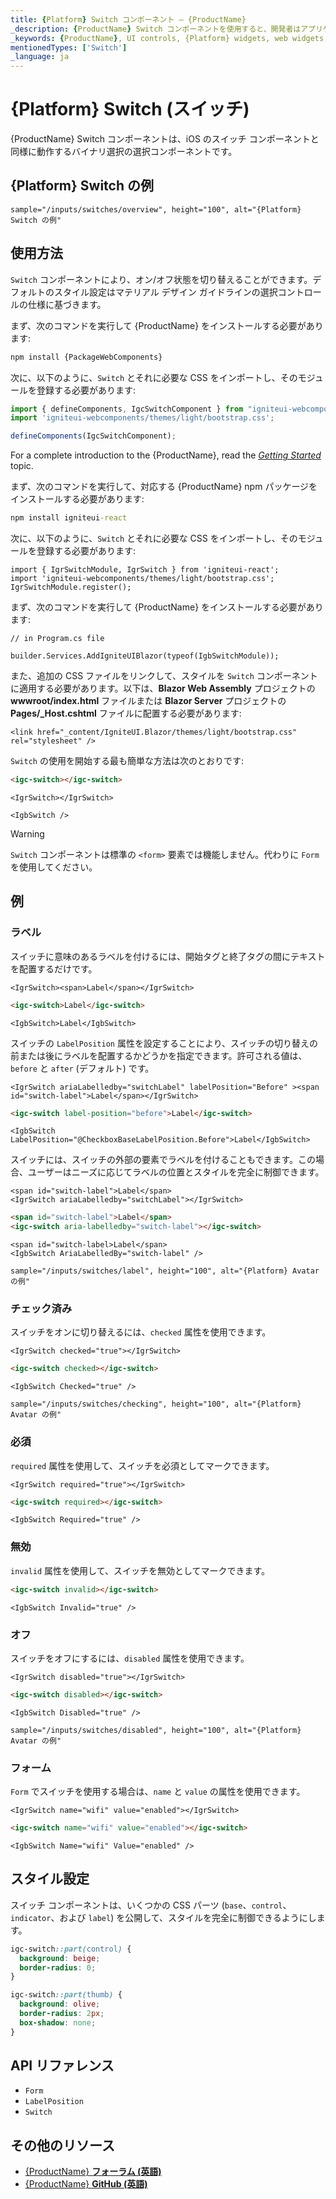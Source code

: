 ```yaml
---
title: {Platform} Switch コンポーネント – {ProductName}
_description: {ProductName} Switch コンポーネントを使用すると、開発者はアプリケーション内でバイナリのオン/オフまたは true/false のデータ入力関数を使用できます。
_keywords: {ProductName}, UI controls, {Platform} widgets, web widgets, UI widgets, {Platform}, Native {Platform} Components Suite, Native {Platform} Controls, Native {Platform} Components Library, {Platform} Switch components, {Platform} Switch controls, UI コントロール, {Platform} ウィジェット, web ウィジェット, UI ウィジェット, ネイティブ {Platform} コンポーネント スイート, ネイティブ {Platform} コントロール, ネイティブ {Platform} コンポーネント ライブラリ, {Platform} Switch コンポーネント, {Platform} Switch コントロール
mentionedTypes: ['Switch']
_language: ja
---
```


# {Platform} Switch (スイッチ)

{ProductName} Switch コンポーネントは、iOS のスイッチ コンポーネントと同様に動作するバイナリ選択の選択コンポーネントです。

## {Platform} Switch の例

`sample="/inputs/switches/overview", height="100", alt="{Platform} Switch の例"`


<div class="divider--half"></div>

## 使用方法

`Switch` コンポーネントにより、オン/オフ状態を切り替えることができます。デフォルトのスタイル設定はマテリアル デザイン ガイドラインの選択コントロールの仕様に基づきます。

<!-- WebComponents -->
まず、次のコマンドを実行して {ProductName} をインストールする必要があります:

```cmd
npm install {PackageWebComponents}
```

次に、以下のように、`Switch` とそれに必要な CSS をインポートし、そのモジュールを登録する必要があります:

```ts
import { defineComponents, IgcSwitchComponent } from "igniteui-webcomponents";
import 'igniteui-webcomponents/themes/light/bootstrap.css';

defineComponents(IgcSwitchComponent);
```

For a complete introduction to the {ProductName}, read the [*Getting Started*](../general-getting-started.md) topic.

<!-- end: WebComponents -->

<!-- React -->
まず、次のコマンドを実行して、対応する {ProductName} npm パッケージをインストールする必要があります:

```cmd
npm install igniteui-react
```

次に、以下のように、`Switch` とそれに必要な CSS をインポートし、そのモジュールを登録する必要があります:

```tsx
import { IgrSwitchModule, IgrSwitch } from 'igniteui-react';
import 'igniteui-webcomponents/themes/light/bootstrap.css';
IgrSwitchModule.register();
```
<!-- end: React -->

<!-- Blazor -->

まず、次のコマンドを実行して {ProductName} をインストールする必要があります:


```razor
// in Program.cs file

builder.Services.AddIgniteUIBlazor(typeof(IgbSwitchModule));
```

また、追加の CSS ファイルをリンクして、スタイルを `Switch` コンポーネントに適用する必要があります。以下は、**Blazor Web Assembly** プロジェクトの **wwwroot/index.html** ファイルまたは **Blazor Server** プロジェクトの **Pages/_Host.cshtml** ファイルに配置する必要があります:

```razor
<link href="_content/IgniteUI.Blazor/themes/light/bootstrap.css" rel="stylesheet" />
```

<!-- end: Blazor -->

`Switch` の使用を開始する最も簡単な方法は次のとおりです:

```html
<igc-switch></igc-switch>
```

```tsx
<IgrSwitch></IgrSwitch>
```

```razor
<IgbSwitch />
```

>[!WARNING]
>`Switch` コンポーネントは標準の `<form>` 要素では機能しません。代わりに `Form` を使用してください。

## 例

### ラベル

スイッチに意味のあるラベルを付けるには、開始タグと終了タグの間にテキストを配置するだけです。

```tsx
<IgrSwitch><span>Label</span></IgrSwitch>
```

```html
<igc-switch>Label</igc-switch>
```

```razor
<IgbSwitch>Label</IgbSwitch>
```

スイッチの `LabelPosition` 属性を設定することにより、スイッチの切り替えの前または後にラベルを配置するかどうかを指定できます。許可される値は、`before` と `after` (デフォルト) です。

```tsx
<IgrSwitch ariaLabelledby="switchLabel" labelPosition="Before" ><span id="switch-label">Label</span></IgrSwitch>
```

```html
<igc-switch label-position="before">Label</igc-switch>
```

```razor
<IgbSwitch LabelPosition="@CheckboxBaseLabelPosition.Before">Label</IgbSwitch>
```

スイッチには、スイッチの外部の要素でラベルを付けることもできます。この場合、ユーザーはニーズに応じてラベルの位置とスタイルを完全に制御できます。

```tsx
<span id="switch-label">Label</span>
<IgrSwitch ariaLabelledby="switchLabel"></IgrSwitch>
```

```html
<span id="switch-label">Label</span>
<igc-switch aria-labelledby="switch-label"></igc-switch>
```

```razor
<span id="switch-label>Label</span>
<IgbSwitch AriaLabelledBy="switch-label" />
```

`sample="/inputs/switches/label", height="100", alt="{Platform} Avatar の例"`



### チェック済み

スイッチをオンに切り替えるには、`checked` 属性を使用できます。

```tsx
<IgrSwitch checked="true"></IgrSwitch>
```

```html
<igc-switch checked></igc-switch>
```

```razor
<IgbSwitch Checked="true" />
```

`sample="/inputs/switches/checking", height="100", alt="{Platform} Avatar の例"`



### 必須

`required` 属性を使用して、スイッチを必須としてマークできます。

```tsx
<IgrSwitch required="true"></IgrSwitch>
```

```html
<igc-switch required></igc-switch>
```

```razor
<IgbSwitch Required="true" />
```

### 無効

`invalid` 属性を使用して、スイッチを無効としてマークできます。

```html
<igc-switch invalid></igc-switch>
```

```razor
<IgbSwitch Invalid="true" />
```

### オフ

スイッチをオフにするには、`disabled` 属性を使用できます。

```tsx
<IgrSwitch disabled="true"></IgrSwitch>
```

```html
<igc-switch disabled></igc-switch>
```

```razor
<IgbSwitch Disabled="true" />
```

`sample="/inputs/switches/disabled", height="100", alt="{Platform} Avatar の例"`



### フォーム

`Form` でスイッチを使用する場合は、`name` と `value` の属性を使用できます。

```tsx
<IgrSwitch name="wifi" value="enabled"></IgrSwitch>
```

```html
<igc-switch name="wifi" value="enabled"></igc-switch>
```

```razor
<IgbSwitch Name="wifi" Value="enabled" />
```

## スタイル設定

スイッチ コンポーネントは、いくつかの CSS パーツ (`base`、`control`、`indicator`、および `label`) を公開して、スタイルを完全に制御できるようにします。

```css
igc-switch::part(control) {
  background: beige;
  border-radius: 0;
}

igc-switch::part(thumb) {
  background: olive;
  border-radius: 2px;
  box-shadow: none;
}
```

<div class="divider--half"></div>


## API リファレンス

 - `Form`
 - `LabelPosition`
 - `Switch`

## その他のリソース

* [{ProductName} **フォーラム (英語)**]({ForumsLink})
* [{ProductName} **GitHub (英語)**]({GithubLink})
